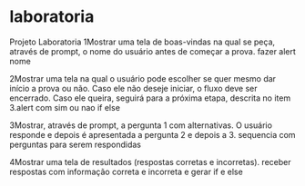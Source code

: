 # laboratoria
Projeto Laboratoria
1Mostrar uma tela de boas-vindas na qual se peça, através de prompt, o nome do usuário antes de começar a prova.
fazer alert nome

2Mostrar uma tela na qual o usuário pode escolher se quer mesmo dar início a prova ou não. Caso ele não deseje iniciar, o fluxo deve ser encerrado. Caso ele queira, seguirá para a próxima etapa, descrita no item 3.alert com sim ou nao 
if else 

3Mostrar, através de prompt, a pergunta 1 com alternativas. O usuário responde e depois é apresentada a pergunta 2 e depois a 3.
sequencia com perguntas para serem respondidas

4Mostrar uma tela de resultados (respostas corretas e incorretas).
receber respostas com informação correta e incorreta e gerar if e else 
